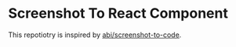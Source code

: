 # Screenshot To React Component
This repotiotry is inspired by [abi/screenshot-to-code](https://github.com/abi/screenshot-to-code).

